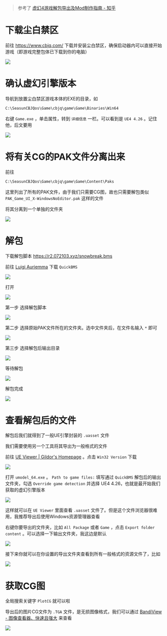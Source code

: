 
> 参考了 [虚幻4游戏解包导出及Mod制作指南 - 知乎](https://zhuanlan.zhihu.com/p/7144045084)

# 下载尘白禁区

前往 https://www.cbjq.com/ 下载并安装尘白禁区，确保启动器内可以直接开始游戏（即游戏完整包体已下载到你的电脑）

![](../assets/images/2025-08-24-01-16-37-image.png)

# 确认虚幻引擎版本

导航到放置尘白禁区游戏本体的EXE的目录，如

```bash
C:\SeasunCBJQos\Game\cbjq\game\Game\Binaries\Win64
```

右键 `Game.exe` ，单击属性，转到 `详细信息` 一栏。可以看到是 `UE4 4.26` 。记住他，后文要用

![](../assets/images/2025-08-24-01-18-47-image.png)

# 将有关CG的PAK文件分离出来

前往

```bash
C:\SeasunCBJQos\Game\cbjq\game\Game\Content\Paks
```

这里列出了所有的PAK文件，由于我们只需要CG图，故也只需要解包类似 `PAK_Game_UI_X-WindowsNoEditor.pak` 这样的文件

将其分离到一个单独的文件夹

![](../assets/images/2025-08-24-01-22-23-image.png)

# 解包

下载解包脚本 https://r2.072103.xyz/snowbreak.bms

前往 [Luigi Auriemma](https://aluigi.altervista.org/quickbms.htm) 下载 `QuickBMS` 

![](../assets/images/2025-08-24-01-22-37-image.png)

打开 

![](../assets/images/2025-08-24-01-22-58-image.png)

第一步 选择解包脚本

![](../assets/images/2025-08-24-01-25-15-image.png)

第二步 选择原始PAK文件所在的文件夹。选中文件夹后，在文件名输入 `*` 即可

![](../assets/images/2025-08-24-01-25-58-image.png)

第三步 选择解包后输出目录

![](../assets/images/2025-08-24-01-26-32-image.png)

等待解包

![](../assets/images/2025-08-24-01-26-55-33683f308e84beb12f81c22c9702a4a4.png)

解包完成

![](../assets/images/2025-08-24-01-28-27-image.png)

# 查看解包后的文件

解包后我们就得到了一般UE引擎封装的 `.uasset` 文件

我们需要使用另一个工具将其导出为一般格式的文件

前往 [UE Viewer | Gildor's Homepage](https://www.gildor.org/en/projects/umodel#files) 。点击 `Win32 Version` 下载

![](../assets/images/2025-08-24-01-30-01-image.png)

打开 `umodel_64.exe` 。 `Path to game files:` 填写通过 `QuickBMS` 解包后的输出文件夹，勾选 `Override game detection` 并选择 UE4 4.26，也就是最开始我们获取的虚幻引擎版本

![](../assets/images/2025-08-24-01-32-43-image.png)

这样就可以在 `UE Viewer` 里面查看 `.uasset` 文件了。但是这个文件浏览器很难用，我推荐导出后使用Windows资源管理器查看

右键你要导出的文件夹，比如 `All Package` 或者 `Game` ，点击 `Export folder content` 。可以选择一下输出文件夹，我这边是默认

![](../assets/images/2025-08-24-01-35-49-image.png)

接下来你就可以在你设置的导出文件夹查看到所有一般格式的资源文件了，比如

![](../assets/images/2025-08-24-01-36-37-image.png)

# 获取CG图

全局搜索关键字 `PlotCG` 就可以啦

导出后的图片CG文件为 `.TGA` 文件，是无损图像格式，我们可以通过 [BandiView - 图像查看器、快速且强大](https://www.bandisoft.com/bandiview/) 来查看

![](../assets/images/2025-08-24-01-37-40-3824c5ece06cc56241688f4a4aacbcbd.png)

